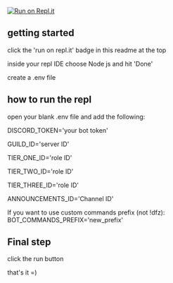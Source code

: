 [![Run on Repl.it](https://repl.it/badge/github/sojohnnysaid/discord-utility-bot)](https://repl.it/github/sojohnnysaid/discord-utility-bot)


## getting started
click the 'run on repl.it' badge in this readme at the top

inside your repl IDE choose Node js and hit 'Done'

create a .env file


## how to run the repl
open your blank .env file and add the following:

DISCORD_TOKEN='your bot token'

GUILD_ID='server ID'

TIER_ONE_ID='role ID'

TIER_TWO_ID='role ID'

TIER_THREE_ID='role ID'

ANNOUNCEMENTS_ID='Channel ID'

If you want to use custom commands prefix (not !dfz): BOT_COMMANDS_PREFIX='new_prefix'

## Final step
click the run button

that's it =)